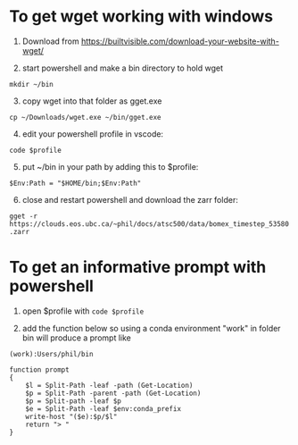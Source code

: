 # To get wget working with windows

1) Download from https://builtvisible.com/download-your-website-with-wget/

2) start powershell and make a bin directory to hold wget

`mkdir ~/bin`

3) copy wget into that folder as gget.exe

`cp ~/Downloads/wget.exe ~/bin/gget.exe`

4) edit your powershell profile in vscode:

`code $profile`

5) put ~/bin in your path by adding this to $profile:

`$Env:Path = "$HOME/bin;$Env:Path"`

6) close and restart powershell and download the zarr folder:

`gget -r https://clouds.eos.ubc.ca/~phil/docs/atsc500/data/bomex_timestep_53580.zarr`

# To get an informative prompt with powershell

1) open $profile with `code $profile`

2) add the function below so using a conda environment "work" in folder bin
will produce a prompt like 

`(work):Users/phil/bin`

```
function prompt 
{
    $l = Split-Path -leaf -path (Get-Location)
    $p = Split-Path -parent -path (Get-Location)
    $p = Split-path -leaf $p
    $e = Split-Path -leaf $env:conda_prefix
    write-host "($e):$p/$l"
    return "> "
}
```

